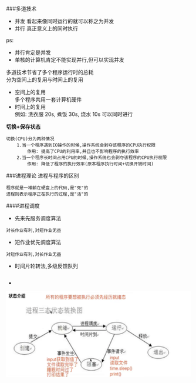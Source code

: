 ###多道技术
  - 并发
    看起来像同时运行的就可以称之为并发
  - 并行
    真正意义上的同时执行
  
ps:
  - 并行肯定是并发
  - 单核的计算机肯定不能实现并行,但可以实现并发

多道技术节省了多个程序运行时的总耗  
分为空间上的复用与时间上的复用
  - 空间上的复用  
      多个程序共用一套计算机硬件
  - 时间上的复用  
      例如: 洗衣服 20s,  煮饭 30s,  烧水 10s
            可以同时进行
    
**切换+保存状态**
```angular2html
切换(CPU)分为两种情况
    1.当一个程序遇到IO操作的时候,操作系统会剥夺该程序的CPU执行权限
        作用: 提高了CPU的利用率,并且也不影响程序的执行效率
    2.当一个程序长时间占用CPU的时候,操作系统也会剥夺该程序的CPU执行权限
        作用: 降低了程序的执行效率(原本程序执行时间+切换开销时间)
```

###进程理论
进程与程序的区别
```angular2html
程序就是一堆躺在硬盘上的代码,是"死"的
进程则表示程序正在执行的过程,是"活"的
```

####进程调度
  - 先来先服务调度算法
```angular2html
对长作业有利,对短作业无益
```
  - 短作业优先调度算法
```angular2html
对短作业有利,对长作业无益
```
  - 时间片轮转法,多级反馈队列
```angular2html
```
  -
![img_1.png](./../../static/3status_img.png)

